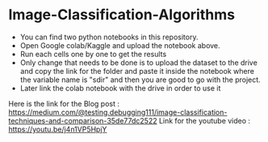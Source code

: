 # Image-Classification-Algorithms

- You can find two python notebooks in this repository. 
- Open Google colab/Kaggle and upload the notebook above. 
- Run each cells one by one to get the results
- Only change that needs to be done is to upload the dataset to the drive and copy the link for the folder and paste it inside the notebook where the variable name is "sdir" and then you are good to go with the project.
- Later link the colab notebook with the drive in order to use it

Here is the link for the Blog post : https://medium.com/@testing.debugging111/image-classification-techniques-and-comparison-35de77dc2522
Link for the youtube video : https://youtu.be/j4n1VP5HpjY
